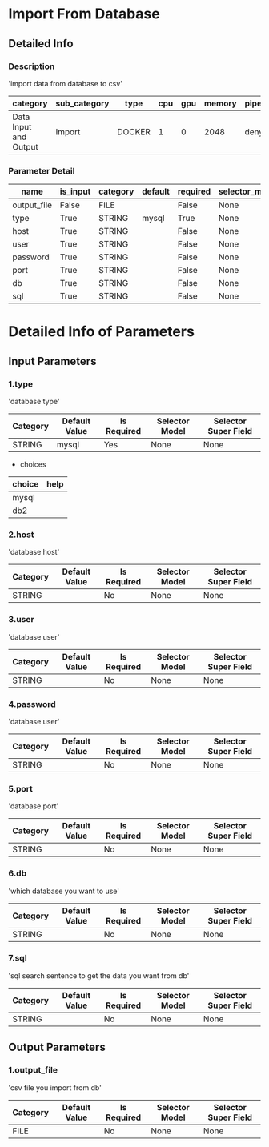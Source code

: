 # Import From Database
## Detailed Info
### Description
'import data from database to csv'


| category | sub_category | type | cpu | gpu | memory | pipe_status |
| --- | --- | --- | --- | --- | --- | --- |
| Data Input and Output | Import | DOCKER | 1 | 0 | 2048 | deny |


### Parameter Detail

| name | is_input | category | default | required | selector_model |
| --- | --- | --- | --- | --- | --- |
| output_file | False | FILE |  | False | None |
| type | True | STRING | mysql | True | None |
| host | True | STRING |  | False | None |
| user | True | STRING |  | False | None |
| password | True | STRING |  | False | None |
| port | True | STRING |  | False | None |
| db | True | STRING |  | False | None |
| sql | True | STRING |  | False | None |


# Detailed Info of Parameters
## Input Parameters
### 1.type
'database type'


| Category | Default Value | Is Required | Selector Model | Selector Super Field |
| --- | --- | --- | --- | --- |
| STRING | mysql | Yes | None | None |


+ choices


| choice | help |
| --- | --- |
| mysql |  |
| db2 |  |


### 2.host
'database host'


| Category | Default Value | Is Required | Selector Model | Selector Super Field |
| --- | --- | --- | --- | --- |
| STRING |  | No | None | None |


### 3.user
'database user'


| Category | Default Value | Is Required | Selector Model | Selector Super Field |
| --- | --- | --- | --- | --- |
| STRING |  | No | None | None |


### 4.password
'database user'


| Category | Default Value | Is Required | Selector Model | Selector Super Field |
| --- | --- | --- | --- | --- |
| STRING |  | No | None | None |


### 5.port
'database port'


| Category | Default Value | Is Required | Selector Model | Selector Super Field |
| --- | --- | --- | --- | --- |
| STRING |  | No | None | None |


### 6.db
'which database you want to use'


| Category | Default Value | Is Required | Selector Model | Selector Super Field |
| --- | --- | --- | --- | --- |
| STRING |  | No | None | None |


### 7.sql
'sql search sentence to get the data you want from db'


| Category | Default Value | Is Required | Selector Model | Selector Super Field |
| --- | --- | --- | --- | --- |
| STRING |  | No | None | None |


## Output Parameters
### 1.output_file
'csv file you import from db'


| Category | Default Value | Is Required | Selector Model | Selector Super Field |
| --- | --- | --- | --- | --- |
| FILE |  | No | None | None |


